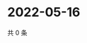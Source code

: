 # 2022-05-16

共 0 条

<!-- BEGIN WEIBO -->
<!-- 最后更新时间 Mon May 16 2022 06:00:41 GMT+0800 (China Standard Time) -->

<!-- END WEIBO -->
